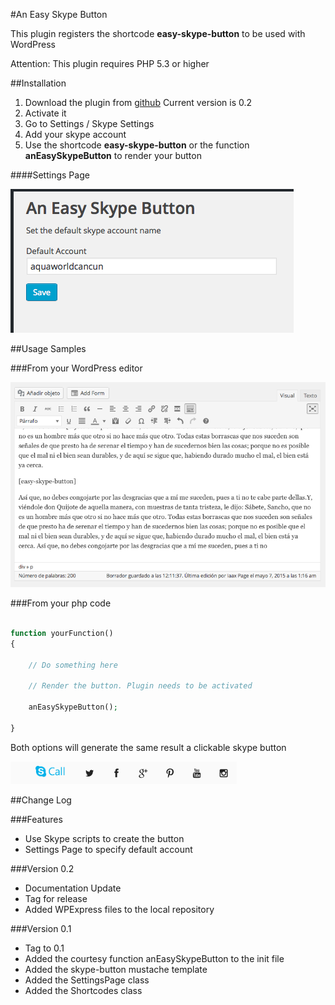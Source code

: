 #An Easy Skype Button

This plugin registers the shortcode **easy-skype-button** to be used with WordPress

Attention: This plugin requires PHP 5.3 or higher 

##Installation

1. Download the plugin from [github](https://github.com/octopus-digital-strategy/an-easy-skype-button/releases/tag/0.2) Current version is 0.2
2. Activate it
3. Go to Settings / Skype Settings
4. Add your skype account
5. Use the shortcode **easy-skype-button** or the function **anEasySkypeButton** to render your button

####Settings Page

![alt text](https://raw.githubusercontent.com/octopus-digital-strategy/an-easy-skype-button/master/resources/images/configure-account.png "Settings Page")

##Usage Samples


###From your WordPress editor

![alt text](https://raw.githubusercontent.com/octopus-digital-strategy/an-easy-skype-button/master/resources/images/shortcode-demo.png "WordPress Editor Shortcode" )

###From your php code

```php

function yourFunction()
{

    // Do something here
    
    // Render the button. Plugin needs to be activated

    anEasySkypeButton();

}

```

Both options will generate the same result a clickable skype button

![alt text](https://raw.githubusercontent.com/octopus-digital-strategy/an-easy-skype-button/master/resources/images/demo-button.png "Skype button demo")


##Change Log


###Features

* Use Skype scripts to create the button
* Settings Page to specify default account


###Version 0.2

* Documentation Update
* Tag for release
* Added WPExpress files to the local repository

###Version 0.1

* Tag to 0.1
* Added the courtesy function anEasySkypeButton to the init file
* Added the skype-button mustache template
* Added the SettingsPage class
* Added the Shortcodes class